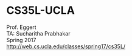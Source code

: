 # CS35L-UCLA
Prof. Eggert  
TA: Sucharitha Prabhakar  
Spring 2017  
http://web.cs.ucla.edu/classes/spring17/cs35L/
